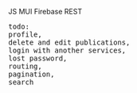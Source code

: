 JS MUI Firebase REST
<pre>
todo: 
profile,
delete and edit publications,
login with another services,
lost password,
routing,
pagination,
search
</pre>
